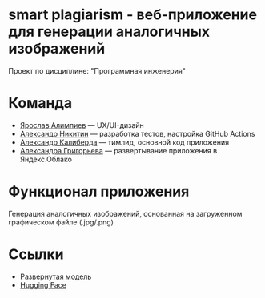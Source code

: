 # smart plagiarism - веб-приложение для генерации аналогичных изображений
Проект по дисциплине: "Программная инженерия"
# Команда
* [Ярослав Алимпиев](https://github.com/Arimaro) — UX/UI-дизайн
* [Александр Никитин](https://github.com/AleksNikitin24) — разработка тестов, настройка GitHub Actions
* [Александр Калиберда](https://github.com/computer-gibs) — тимлид, основной код приложения
* [Александра Григорьева](https://github.com/grigorieva0) — развертывание приложения в Яндекс.Облако
# Функционал приложения
Генерация аналогичных изображений, основанная на загруженном графическом файле (.jpg/.png)
# Ссылки
* [Развернутая модель](https://google.com)
* [Hugging Face](https://huggingface.co/lambdalabs/sd-image-variations-diffusers)


